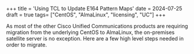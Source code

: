 +++
title = 'Using TCL to Update E164 Pattern Maps'
date = 2024-07-25
draft = true
tags= ["CentOS", "AlmaLinux", "licensing", "UC"]
+++

As most of the other Cisco Unified Communications products are requiring migration from the underlying CentOS to AlmaLinux, the on-premises satellite server is no exception. Here are a few high level steps needed in order to migrate.

<!--more-->
